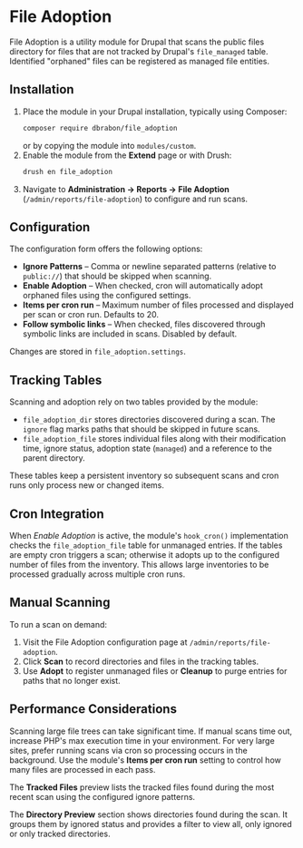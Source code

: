 # File Adoption

File Adoption is a utility module for Drupal that scans the public files directory
for files that are not tracked by Drupal's `file_managed` table. Identified
"orphaned" files can be registered as managed file entities.

## Installation

1. Place the module in your Drupal installation, typically using Composer:
   ```bash
   composer require dbrabon/file_adoption
   ```
   or by copying the module into `modules/custom`.
2. Enable the module from the **Extend** page or with Drush:
   ```bash
   drush en file_adoption
   ```
3. Navigate to **Administration → Reports → File Adoption** (`/admin/reports/file-adoption`)
   to configure and run scans.

## Configuration

The configuration form offers the following options:

- **Ignore Patterns** – Comma or newline separated patterns (relative to
  `public://`) that should be skipped when scanning.
- **Enable Adoption** – When checked, cron will automatically adopt orphaned
  files using the configured settings.
- **Items per cron run** – Maximum number of files processed and displayed per
  scan or cron run. Defaults to 20.
- **Follow symbolic links** – When checked, files discovered through symbolic
  links are included in scans. Disabled by default.

Changes are stored in `file_adoption.settings`.

## Tracking Tables

Scanning and adoption rely on two tables provided by the module:

- `file_adoption_dir` stores directories discovered during a scan.
  The `ignore` flag marks paths that should be skipped in future scans.
- `file_adoption_file` stores individual files along with their modification
  time, ignore status, adoption state (`managed`) and a reference to the parent
  directory.

These tables keep a persistent inventory so subsequent scans and cron runs only
process new or changed items.

## Cron Integration

When *Enable Adoption* is active, the module's `hook_cron()` implementation
checks the `file_adoption_file` table for unmanaged entries. If the tables are
empty cron triggers a scan; otherwise it adopts up to the configured number of
files from the inventory. This allows large inventories to be processed
gradually across multiple cron runs.

## Manual Scanning

To run a scan on demand:

1. Visit the File Adoption configuration page at `/admin/reports/file-adoption`.
2. Click **Scan** to record directories and files in the tracking tables.
3. Use **Adopt** to register unmanaged files or **Cleanup** to purge entries for
   paths that no longer exist.

## Performance Considerations

Scanning large file trees can take significant time. If manual scans time out,
increase PHP's max execution time in your environment. For very large sites,
prefer running scans via cron so processing occurs in the background. Use the
module's **Items per cron run** setting to control how many files are processed
in each pass.

The **Tracked Files** preview lists the tracked files found during the most
recent scan using the configured ignore patterns.

The **Directory Preview** section shows directories found during the scan. It
groups them by ignored status and provides a filter to view all, only ignored or
only tracked directories.

